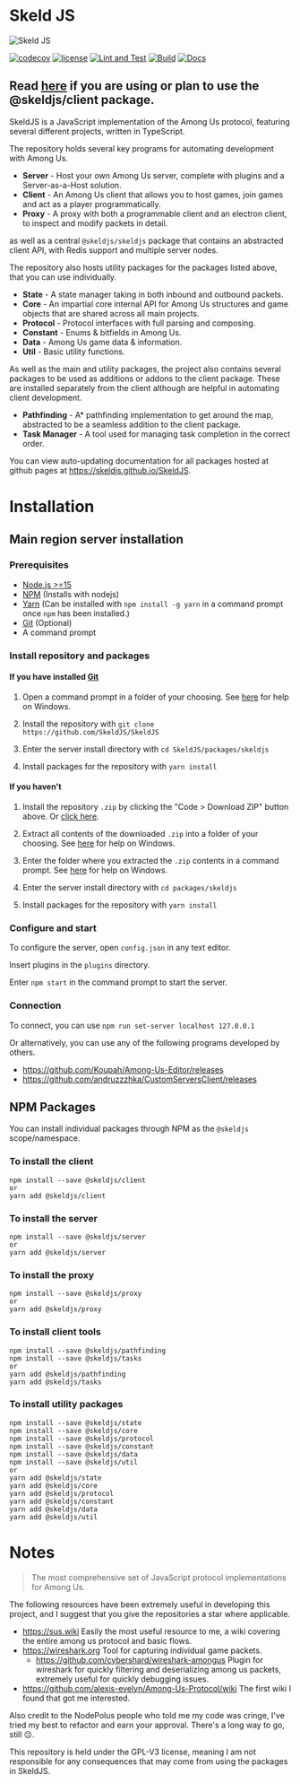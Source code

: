 # Skeld JS

![Skeld JS](https://raw.githubusercontent.com/SkeldJS/SkeldJS/master/asset/SkeldJSMain.png "Skeld JS")

[![codecov](https://codecov.io/gh/SkeldJS/SkeldJS/branch/master/graph/badge.svg?token=UHMXQNX805)](https://codecov.io/gh/SkeldJS/SkeldJS)
[![license](https://img.shields.io/github/license/SkeldJS/SkeldJS)](https://github.com/skeldjs/SkeldJS)
[![Lint and Test](https://github.com/skeldjs/SkeldJS/workflows/Lint%20&%20Test/badge.svg)](https://github.com/SkeldJS/SkeldJS/actions?query=workflow%3A%22Lint+%26+Test%22)
[![Build](https://github.com/skeldjs/SkeldJS/workflows/Build/badge.svg)](https://github.com/SkeldJS/SkeldJS/actions?query=workflow%3A%22Build%22)
[![Docs](https://github.com/skeldjs/SkeldJS/workflows/Docs/badge.svg)](https://skeldjs.github.io/SkeldJS)

## Read [here](https://skeldjs.github.io/SkeldJS/pages/Information/Client%20Authentication) if you are using or plan to use the @skeldjs/client package.

SkeldJS is a JavaScript implementation of the Among Us protocol, featuring several different projects, written in TypeScript.

The repository holds several key programs for automating development with Among Us.
* **Server** - Host your own Among Us server, complete with plugins and a Server-as-a-Host solution.
* **Client** - An Among Us client that allows you to host games, join games and act as a player programmatically.
* **Proxy** - A proxy with both a programmable client and an electron client, to inspect and modify packets in detail.

as well as a central `@skeldjs/skeldjs` package that contains an abstracted client API, with Redis support and multiple server nodes.

The repository also hosts utility packages for the packages listed above, that you can use individually.
* **State** - A state manager taking in both inbound and outbound packets.
* **Core** - An impartial core internal API for Among Us structures and game objects that are shared across all main projects.
* **Protocol** - Protocol interfaces with full parsing and composing.
* **Constant** - Enums & bitfields in Among Us.
* **Data** - Among Us game data & information.
* **Util** - Basic utility functions.

As well as the main and utility packages, the project also contains several packages to be used as additions or addons to the client package. These are installed separately from the client although are helpful in automating client development.
* **Pathfinding** - A* pathfinding implementation to get around the map, abstracted to be a seamless addition to the client package.
* **Task Manager** - A tool used for managing task completion in the correct order.

You can view auto-updating documentation for all packages hosted at github pages at https://skeldjs.github.io/SkeldJS.

# Installation
## Main region server installation
### Prerequisites
* [Node.js >=15](https://nodejs.org)
* [NPM](https://npmjs.org) (Installs with nodejs)
* [Yarn](https://yarnpkg.com) (Can be installed with `npm install -g yarn` in a command prompt once `npm` has been installed.)
* [Git](https://git-scm.org) (Optional)
* A command prompt

### Install repository and packages

#### If you have installed [Git](https://git-scm.org)

1. Open a command prompt in a folder of your choosing. See [here](https://helpdeskgeek.com/how-to/open-command-prompt-folder-windows-explorer/) for help on Windows.

2. Install the repository with `git clone https://github.com/SkeldJS/SkeldJS`

3. Enter the server install directory with `cd SkeldJS/packages/skeldjs`

4. Install packages for the repository with `yarn install`

#### If you haven't
1. Install the repository `.zip` by clicking the "Code > Download ZIP" button above. Or [click here](https://github.com/SkeldJS/SkeldJS/archive/master.zip).

2. Extract all contents of the downloaded `.zip` into a folder of your choosing. See [here](https://www.howtogeek.com/668409/how-to-zip-and-unzip-files-on-windows-10) for help on Windows.

3. Enter the folder where you extracted the `.zip` contents in a command prompt. See [here](https://helpdeskgeek.com/how-to/open-command-prompt-folder-windows-explorer/) for help on Windows.

4. Enter the server install directory with `cd packages/skeldjs`

5. Install packages for the repository with `yarn install`

### Configure and start
To configure the server, open `config.json` in any text editor.

Insert plugins in the `plugins` directory.

Enter `npm start` in the command prompt to start the server.

### Connection
To connect, you can use `npm run set-server localhost 127.0.0.1`

Or alternatively, you can use any of the following programs developed by others.
* https://github.com/Koupah/Among-Us-Editor/releases
* https://github.com/andruzzzhka/CustomServersClient/releases

## NPM Packages
You can install individual packages through NPM as the `@skeldjs` scope/namespace.

### To install the client
```
npm install --save @skeldjs/client
or
yarn add @skeldjs/client
```

### To install the server
```
npm install --save @skeldjs/server
or
yarn add @skeldjs/server
```

### To install the proxy
```
npm install --save @skeldjs/proxy
or
yarn add @skeldjs/proxy
```

### To install client tools
```
npm install --save @skeldjs/pathfinding
npm install --save @skeldjs/tasks
or
yarn add @skeldjs/pathfinding
yarn add @skeldjs/tasks
```

### To install utility packages
```
npm install --save @skeldjs/state
npm install --save @skeldjs/core
npm install --save @skeldjs/protocol
npm install --save @skeldjs/constant
npm install --save @skeldjs/data
npm install --save @skeldjs/util
or
yarn add @skeldjs/state
yarn add @skeldjs/core
yarn add @skeldjs/protocol
yarn add @skeldjs/constant
yarn add @skeldjs/data
yarn add @skeldjs/util
```

# Notes
> The most comprehensive set of JavaScript protocol implementations for Among Us.

The following resources have been extremely useful in developing this project, and I suggest that you give the repositories a star where applicable.
* https://sus.wiki Easily the most useful resource to me, a wiki covering the entire among us protocol and basic flows.
* https://wireshark.org Tool for capturing individual game packets.
  * https://github.com/cybershard/wireshark-amongus Plugin for wireshark for quickly filtering and deserializing among us packets, extremely useful for quickly debugging issues.
* https://github.com/alexis-evelyn/Among-Us-Protocol/wiki The first wiki I found that got me interested.

Also credit to the NodePolus people who told me my code was cringe, I've tried my best to refactor and earn your approval. There's a long way to go, still 😔.

This repository is held under the GPL-V3 license, meaning I am not responsible for any consequences that may come from using the packages in SkeldJS.
